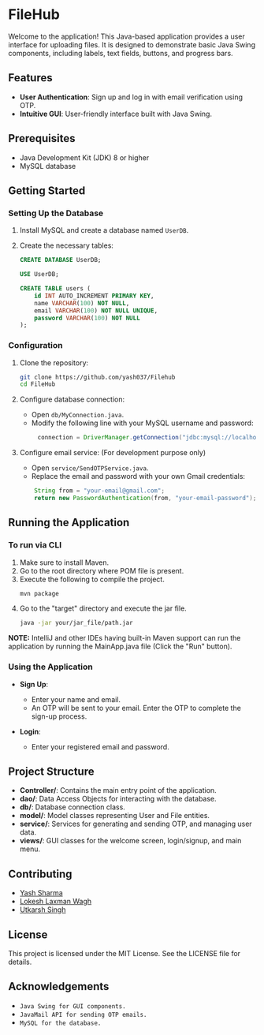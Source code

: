 # FileHub

Welcome to the application! This Java-based application provides a user interface for uploading files. It is designed to demonstrate basic Java Swing components, including labels, text fields, buttons, and progress bars.

## Features

- **User Authentication**: Sign up and log in with email verification using OTP.
- **Intuitive GUI**: User-friendly interface built with Java Swing.

## Prerequisites

- Java Development Kit (JDK) 8 or higher
- MySQL database

## Getting Started

### Setting Up the Database

1. Install MySQL and create a database named `UserDB`.
2. Create the necessary tables:

    ```sql
    CREATE DATABASE UserDB;

    USE UserDB;

    CREATE TABLE users (
        id INT AUTO_INCREMENT PRIMARY KEY,
        name VARCHAR(100) NOT NULL,
        email VARCHAR(100) NOT NULL UNIQUE,
        password VARCHAR(100) NOT NULL
    );
    ```

### Configuration

1. Clone the repository:
    ```sh
    git clone https://github.com/yash037/Filehub
    cd FileHub
    ```

2. Configure database connection:
    - Open `db/MyConnection.java`.
    - Modify the following line with your MySQL username and password:

   ```java
        connection = DriverManager.getConnection("jdbc:mysql://localhost:3306/UserDB?useSSl=false", "root", "yourpassword");
    ```

3. Configure email service:
    (For development purpose only)
    - Open `service/SendOTPService.java`.
    - Replace the email and password with your own Gmail credentials:

    ```java
        String from = "your-email@gmail.com";
        return new PasswordAuthentication(from, "your-email-password");
    ```

## Running the Application

### To run via CLI

1. Make sure to install Maven.
2. Go to the root directory where POM file is present.
3. Execute the following to compile the project.
    ```sh
    mvn package
    ```
4. Go to the "target" directory and execute the jar file.
    ```sh
    java -jar your/jar_file/path.jar
    ```

 **NOTE:** IntelliJ and other IDEs having built-in Maven support can run the application by running the MainApp.java file (Click the "Run" button).


### Using the Application

- **Sign Up**:
  - Enter your name and email.
  - An OTP will be sent to your email. Enter the OTP to complete the sign-up process.

- **Login**:
  - Enter your registered email and password.


## Project Structure

- **Controller/**: Contains the main entry point of the application.
- **dao/**: Data Access Objects for interacting with the database.
- **db/**: Database connection class.
- **model/**: Model classes representing User and File entities.
- **service/**: Services for generating and sending OTP, and managing user data.
- **views/**: GUI classes for the welcome screen, login/signup, and main menu.

## Contributing

- [Yash Sharma](https://github.com/yash037)
- [Lokesh Laxman Wagh](https://github.com/lokesh-wagh)
- [Utkarsh Singh](https://github.com/Utkarsh3212)


## License

This project is licensed under the MIT License. See the LICENSE file for details.

## Acknowledgements

-  ``Java Swing for GUI components.``
-  ``JavaMail API for sending OTP emails. ``
-  ``MySQL for the database.``
